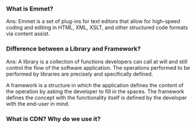 ### What is Emmet?
Ans: Emmet is a set of plug-ins for text editors that allow for high-speed coding and editing in HTML, XML, XSLT, and other structured code formats via content assist.
### Difference between a Library and Framework?
Ans: A library is a collection of functions developers can call at will and still control the flow of the software application. The operations performed to be performed by libraries are precisely and specifically defined.

A framework is a structure in which the application defines the content of the operation by asking the developer to fill in the spaces. The framework defines the concept with the functionality itself is defined by the developer with the end-user in mind.

### What is CDN? Why do we use it?
